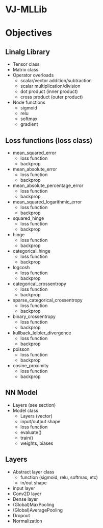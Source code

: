 # VJ-MLLib

# Objectives

## Linalg Library
 * Tensor class
 * Matrix class
 * Operator overloads
   - scalar/vector addition/subtraction
   - scalar multiplication/division
   - dot product (inner product)
   - cross product (outer product)
 * Node functions 
   - sigmoid
   - relu
   - softmax
   - gradient
   


## Loss functions (loss class)
 * mean_squared_error
   - loss function
   - backprop
 * mean_absolute_error
    - loss function
    - backprop
 * mean_absolute_percentage_error
    - loss function
    - backprop
 * mean_squared_logarithmic_error
    - loss function
    - backprop
 * squared_hinge
    - loss function
    - backprop
 * hinge
    - loss function
    - backprop
 * categorical_hinge
    - loss function
    - backprop
 * logcosh
    - loss function
    - backprop
 * categorical_crossentropy
    - loss function
    - backprop
 * sparse_categorical_crossentropy
    - loss function
    - backprop
 * binary_crossentropy
    - loss function
    - backprop
 * kullback_leibler_divergence
    - loss function
    - backprop
 * poisson
    - loss function
    - backprop
 * cosine_proximity
   - loss function
   - backprop



## NN Model
 * Layers (see section)
 * Model class
   - Layers (vector)
   - input/output shape
   - loss function
   - evaluate()
   - train()
   - weights, biases



## Layers
 * Abstract layer class
   - function (sigmoid, relu, softmax, etc)
   - in/out shape
 * input layer
 * Conv2D layer
 * Dense layer
 * (Global)MaxPooling
 * (Global)AveragePooling
 * Dropout
 * Normalization
 

 
